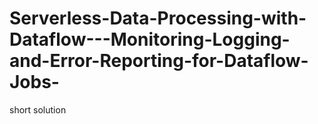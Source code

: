 # Serverless-Data-Processing-with-Dataflow---Monitoring-Logging-and-Error-Reporting-for-Dataflow-Jobs-
short solution 
